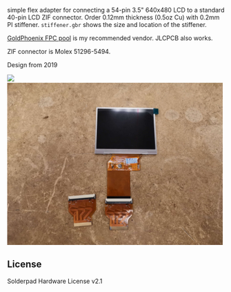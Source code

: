 simple flex adapter for connecting a 54-pin 3.5" 640x480 LCD to a standard 40-pin LCD ZIF connector. Order 0.12mm thickness (0.5oz Cu) with 0.2mm PI stiffener. `stiffener.gbr` shows the size and location of the stiffener. 

[GoldPhoenix FPC pool](https://www.goldphoenixpcb.com/fpc-pool.html) is my recommended vendor. JLCPCB also works.

ZIF connector is Molex 51296-5494.

Design from 2019

<img src="https://github.com/mackieks/54p_lcd_adapter/blob/main/images/IMG_20201118_131959.jpg" width=500> 

<img src="https://github.com/mackieks/54p_lcd_adapter/blob/main/images/IMG_20191111_163619.jpg" width=500>

## License
Solderpad Hardware License v2.1
